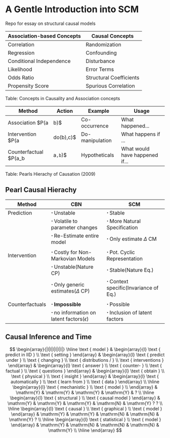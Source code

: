 # A Gentle Introduction into SCM 

Repo for essay on structural causal models 


 | Association-based Concepts |  Causal Concepts
|--------------------------|------------------------|
| Correlation              | Randomization  
| Regression               | Confounding
| Conditional Independence | Disturbance
| Likelihood               | Error Terms      
| Odds Ratio               | Structural Coefficients       
| Propensity Score         | Spurious Correlation    

Table: Concepts in Causality and Association concepts



 |Method          | Action |  Example | Usage | 
|------------------|-------------|--------------------|-------------------|
| Association $P(a|b)$               | Co-occurrence             | What happened...               |(Un-)Supervised ML, BN, Reg.  
| Intervention $P(a|do(b),c)$       | Do-manipulation           | What happens if ...            |CBN,MDP,RL    
| Counterfactual $P(a_b|a`,b`)$     | Hypotheticals   | What would have happened if...           | SCM ,PO            

Table: Pearls Hierachy of Causation (2009)


## Pearl Causal Hierachy 

 |Method         | CBN |  SCM
|----------------|---------------------------|------------------------|
| Prediction     | $\boldsymbol{\cdot}$ Unstable                                                                                        | $\boldsymbol{\cdot}$ Stable                 
|                | $\boldsymbol{\cdot}$ Volatile to parameter changes                                                                   | $\boldsymbol{\cdot}$ More Natural Specification 
|                | $\boldsymbol{\cdot}$ Re-Estimate entire model                                                                        | $\boldsymbol{\cdot}$ Only estimate $\Delta$ CM
|                |                                                                                                                      | 
| Intervention   | $\boldsymbol{\cdot}$ Costly for Non-Markovian Models                                                                 | $\boldsymbol{\cdot}$ Pot. Cyclic Representation
|                | $\boldsymbol{\cdot}$ Unstable(Nature CP)                                                                             | $\boldsymbol{\cdot}$ Stable(Nature Eq.)
|                | $\boldsymbol{\cdot}$ Only generic estimates($\Delta$ CP)                                                             | $\boldsymbol{\cdot}$ Context specific(Invariance of Eq.)
|                |                                                                                                                      | 
|Counterfactuals | $\boldsymbol{\cdot}$ **Impossible**                                                                                  | $\boldsymbol{\cdot}$ Possible
|                | $\boldsymbol{\cdot}$ no information on latent factors($\epsilon$)                                                    | $\boldsymbol{\cdot}$ Inclusion of latent factors


## Causal Inference and Time 

$$
\begin{array}{|l|l|l|l|l|l|}
\hline \text { model } & \begin{array}{l}
\text { predict in IID } \\
\text { setting }
\end{array} & \begin{array}{l}
\text { predict under } \\
\text { changing } \\
\text { distributions / } \\
\text { interventions }
\end{array} & \begin{array}{l}
\text { answer } \\
\text { counter- } \\
\text { factual } \\
\text { questions }
\end{array} & \begin{array}{l}
\text { obtain } \\
\text { physical } \\
\text { insight }
\end{array} & \begin{array}{l}
\text { automatically } \\
\text { learn from } \\
\text { data }
\end{array} \\
\hline \begin{array}{l}
\text { mechanistic } \\
\text { model } \\
\end{array} & \mathrm{Y} & \mathrm{Y} & \mathrm{Y} & \mathrm{Y} & ? \\
\hline \begin{array}{l}
\text { structural } \\
\text { causal model }
\end{array} & \mathrm{Y} & \mathrm{Y} & \mathrm{Y} & \mathrm{N} & \mathrm{Y} ? ? \\
\hline \begin{array}{l}
\text { causal } \\
\text { graphical } \\
\text { model }
\end{array} & \mathrm{Y} & \mathrm{Y} & \mathrm{N} & \mathrm{N} & \mathrm{Y} ? \\
\hline \begin{array}{l}
\text { statistical } \\
\text { model }
\end{array} & \mathrm{Y} & \mathrm{N} & \mathrm{N} & \mathrm{N} & \mathrm{Y} \\
\hline
\end{array}
$$
